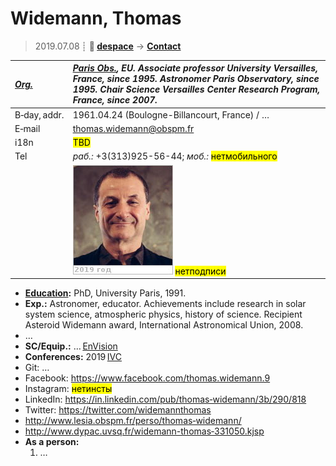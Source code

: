 # Widemann, Thomas
> 2019.07.08 ┊ **🚀 [despace](index.md)** → **[Contact](contact.md)**

|*[Org.](contact.md)*|*[Paris Obs.](paris_obs.md), EU. Associate professor University Versailles, France, since 1995. Astronomer Paris Observatory, since 1995. Chair Science Versailles Center Research Program, France, since 2007.*|
|:--|:--|
|B‑day, addr.| 1961.04.24 (Boulogne-Billancourt, France) / … |
|E‑mail| <thomas.widemann@obspm.fr> |
|i18n| <mark>TBD</mark> |
|Tel|*раб.:* +3(313)925-56-44</mark>; *моб.:* <mark>нетмобильного</mark> |
|| ![](f/contact/w/widemann_001_photo.jpg) <mark>нетподписи</mark> |

   - **[Education](edu.md):** PhD, University Paris, 1991.
   - **Exp.:** Astronomer, educator. Achievements include research in solar system science, atmospheric physics, history of science. Recipient Asteroid Widemann award, International Astronomical Union, 2008.
   - …
   - **SC/Equip.:** … [EnVision](envision.md)
   - **Conferences:** 2019 [IVC](ivc_2019.md)
   - Git: …
   - Facebook: <https://www.facebook.com/thomas.widemann.9>
   - Instagram: <mark>нетинсты</mark>
   - LinkedIn: <https://in.linkedin.com/pub/thomas‑widemann/3b/290/818>
   - Twitter: <https://twitter.com/widemannthomas>
   - <http://www.lesia.obspm.fr/perso/thomas‑widemann/>
   - <http://www.dypac.uvsq.fr/widemann-thomas‑331050.kjsp>
   - **As a person:**
      1. …
